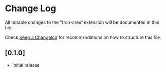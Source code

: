 # Change Log

All notable changes to the "tron-ares" extension will be documented in this file.

Check [Keep a Changelog](http://keepachangelog.com/) for recommendations on how to structure this file.

## [0.1.0]

- Initial release
